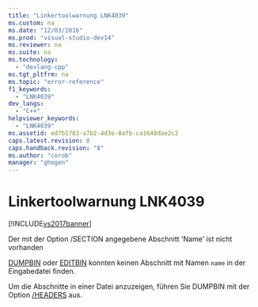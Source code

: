 ```yaml
---
title: "Linkertoolwarnung LNK4039"
ms.custom: na
ms.date: "12/03/2016"
ms.prod: "visual-studio-dev14"
ms.reviewer: na
ms.suite: na
ms.technology: 
  - "devlang-cpp"
ms.tgt_pltfrm: na
ms.topic: "error-reference"
f1_keywords: 
  - "LNK4039"
dev_langs: 
  - "C++"
helpviewer_keywords: 
  - "LNK4039"
ms.assetid: ed7b1783-a7b2-4d3e-8afb-ca1648dae2c2
caps.latest.revision: 8
caps.handback.revision: "8"
ms.author: "corob"
manager: "ghogen"
---
```

# Linkertoolwarnung LNK4039
[!INCLUDE[vs2017banner](../../assembler/inline/includes/vs2017banner.md)]

Der mit der Option \/SECTION angegebene Abschnitt 'Name' ist nicht vorhanden  
  
 [DUMPBIN](../../build/reference/dumpbin-reference.md) oder [EDITBIN](../../build/reference/editbin-reference.md) konnten keinen Abschnitt mit Namen `name` in der Eingabedatei finden.  
  
 Um die Abschnitte in einer Datei anzuzeigen, führen Sie DUMPBIN mit der Option [\/HEADERS](../../build/reference/headers.md) aus.